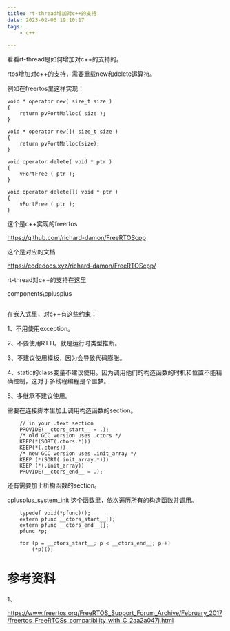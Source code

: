 ```yaml
---
title: rt-thread增加对c++的支持
date: 2023-02-06 19:10:17
tags:
	- c++

---
```


看看rt-thread是如何增加对c++的支持的。



rtos增加对c++的支持，需要重载new和delete运算符。

例如在freertos里这样实现：

```
void * operator new( size_t size )
{
    return pvPortMalloc( size );
}

void * operator new[]( size_t size )
{
    return pvPortMalloc(size);
}

void operator delete( void * ptr )
{
    vPortFree ( ptr );
}

void operator delete[]( void * ptr )
{
    vPortFree ( ptr );
}
```



这个是c++实现的freertos

https://github.com/richard-damon/FreeRTOScpp

这个是对应的文档

https://codedocs.xyz/richard-damon/FreeRTOScpp/



rt-thread对c++的支持在这里

components\cplusplus

```

```

在嵌入式里，对c++有这些约束：

1、不用使用exception。

2、不要使用RTTI。就是运行时类型推断。

3、不建议使用模板，因为会导致代码膨胀。

4、static的class变量不建议使用。因为调用他们的构造函数的时机和位置不能精确控制，这对于多线程编程是个噩梦。

5、多继承不建议使用。

需要在连接脚本里加上调用构造函数的section。

```
    // in your .text section
    PROVIDE(__ctors_start__ = .);
    /* old GCC version uses .ctors */
    KEEP(*(SORT(.ctors.*)))
    KEEP(*(.ctors))
    /* new GCC version uses .init_array */
    KEEP (*(SORT(.init_array.*)))
    KEEP (*(.init_array))
    PROVIDE(__ctors_end__ = .);
```

还有需要加上析构函数的section。

cplusplus_system_init 这个函数里，依次遍历所有的构造函数并调用。

```
    typedef void(*pfunc)();
    extern pfunc __ctors_start__[];
    extern pfunc __ctors_end__[];
    pfunc *p;

    for (p = __ctors_start__; p < __ctors_end__; p++)
        (*p)();
```



# 参考资料

1、

https://www.freertos.org/FreeRTOS_Support_Forum_Archive/February_2017/freertos_FreeRTOSs_compatibility_with_C_2aa2a047j.html

